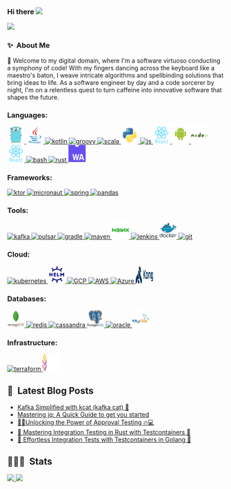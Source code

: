 ### Hi there <a href="https://github.com/sergiommarcial"><img src="https://media.giphy.com/media/hvRJCLFzcasrR4ia7z/giphy.gif" width="5%"></a>

<p>
  <a href="https://count.getloli.com/"><img src="https://count.getloli.com/get/@:sergiommarcial"></a>

</p>

### ✨&nbsp; About Me

🚀 Welcome to my digital domain, where I'm a software virtuoso conducting a symphony of code! With my fingers dancing across the keyboard like a maestro's baton, I weave intricate algorithms and spellbinding solutions that bring ideas to life. As a software engineer by day and a code sorcerer by night, I'm on a relentless quest to turn caffeine into innovative software that shapes the future.

<h3 align="left">Languages:</h3>
<p align="left">
  <a href="https://golang.org" target="_blank">
    <img
      src="https://raw.githubusercontent.com/devicons/devicon/master/icons/go/go-original.svg"
      alt="go" width="40"
      height="40" />
  </a>
  <a href="https://www.java.com" target="_blank">
    <img
      src="https://raw.githubusercontent.com/devicons/devicon/master/icons/java/java-original.svg"
      alt="java"
      width="40" height="40" />
  </a>
  <a href="https://kotlinlang.org" target="_blank">
    <img
      src="https://www.vectorlogo.zone/logos/kotlinlang/kotlinlang-icon.svg"
      alt="kotlin" width="40"
      height="40" />
  </a>
  <a href="https://groovy-lang.org/" target="_blank">
    <img
      src="https://cdn.jsdelivr.net/gh/devicons/devicon/icons/groovy/groovy-original.svg"
      alt="groovy" width="40"
      height="40" />
  </a>    
  <a href="https://www.scala-lang.org/" target="_blank">
    <img
      src="https://cdn.jsdelivr.net/gh/devicons/devicon/icons/scala/scala-original-wordmark.svg"
      alt="scala" width="40"
      height="40" />
  </a>
  <a href="https://www.python.org" target="_blank">
    <img
      src="https://raw.githubusercontent.com/devicons/devicon/master/icons/python/python-original.svg"
      alt="python" width="40" height="40" />
  </a>
  <a href="https://www.javascript.com/" target="_blank">
    <img
      src="https://cdn.jsdelivr.net/gh/devicons/devicon/icons/javascript/javascript-original.svg"
      alt="js" width="40" height="40" />
  </a>
  <a href="https://reactjs.org/" target="_blank">
    <img
      src="https://raw.githubusercontent.com/devicons/devicon/master/icons/react/react-original-wordmark.svg"
      alt="react" width="40" height="40" />
  </a>
  <a href="https://developer.android.com" target="_blank">
    <img
      src="https://raw.githubusercontent.com/devicons/devicon/master/icons/android/android-original-wordmark.svg"
      alt="android" width="40" height="40" />
  </a>
  <a href="https://nodejs.org" target="_blank">
    <img
      src="https://raw.githubusercontent.com/devicons/devicon/master/icons/nodejs/nodejs-original-wordmark.svg"
      alt="nodejs" width="40" height="40" />
  </a>
  <a href="https://reactjs.org/" target="_blank">
    <img
      src="https://raw.githubusercontent.com/devicons/devicon/master/icons/react/react-original-wordmark.svg"
      alt="react" width="40" height="40" />
  </a>
  <a href="https://www.gnu.org/software/bash/" target="_blank">
    <img src="https://www.vectorlogo.zone/logos/gnu_bash/gnu_bash-icon.svg"
      alt="bash" width="40" height="40" />
  </a>
  <a href="https://www.rust-lang.org/" target="_blank">
    <img src="https://cdn.jsdelivr.net/gh/devicons/devicon/icons/rust/rust-plain.svg"
      alt="rust" width="40" height="40" />
  </a>
  <a href="https://webassembly.org/" target="_blank">
    <img src="https://raw.githubusercontent.com/carlosbaraza/web-assembly-logo/master/dist/icon/web-assembly-icon.svg"
      alt="wasm" width="40" height="40" />
  </a>
  
</p>

<h3 align="left">Frameworks:</h3>
<p align="left">
  <a href="https://ktor.io/" target="_blank">
    <img
      src="https://raw.githubusercontent.com/gilbarbara/logos/main/logos/ktor.svg"
      alt="ktor" width="40"
      height="40" />
  </a>
  <a href="https://micronaut.io/" target="_blank">
    <img
      src="https://objectcomputing.com/files/3416/2275/4315/micronaut_horizontal_black.svg"
      alt="micronaut" width="40"
      height="40" />
  </a>
  <a href="https://spring.io/" target="_blank">
    <img src="https://www.vectorlogo.zone/logos/springio/springio-icon.svg"
      alt="spring" width="40" height="40" />
  </a>
  <a href="https://pandas.pydata.org/" target="_blank">
    <img src="https://cdn.jsdelivr.net/gh/devicons/devicon/icons/pandas/pandas-original-wordmark.svg"
      alt="pandas" width="40" height="40" />
  </a>  
</p>

<h3 align="left">Tools:</h3>
<p align="left">
  <a href="https://kafka.apache.org/" target="_blank">
    <img
      src="https://cdn.jsdelivr.net/gh/devicons/devicon/icons/apachekafka/apachekafka-original-wordmark.svg"
      alt="kafka" width="40"
      height="40" />
  </a>          
  <a href="https://pulsar.apache.org/" target="_blank">
    <img
      src="https://svn.apache.org/repos/asf/comdev/project-logos/originals/pulsar.svg"
      alt="pulsar" width="40"
      height="40" />
  </a> 
  <a href="https://gradle.org" target="_blank">
    <img
      src="https://cdn.jsdelivr.net/gh/devicons/devicon/icons/gradle/gradle-plain.svg"
      alt="gradle" width="40"
      height="40" />
  </a>
  <a href="https://maven.apache.org/" target="_blank">
    <img
      src="https://raw.githubusercontent.com/get-icon/geticon/master/icons/maven.svg"
      alt="maven" width="40"
      height="40" />
  </a>
  <a href="https://www.nginx.com" target="_blank">
    <img
      src="https://raw.githubusercontent.com/devicons/devicon/master/icons/nginx/nginx-original.svg"
      alt="nginx"
      width="40" height="40" />
  </a>
  <a href="https://www.jenkins.io" target="_blank">
    <img src="https://www.vectorlogo.zone/logos/jenkins/jenkins-icon.svg"
      alt="jenkins" width="40" height="40" />
  </a>
  <a href="https://www.docker.com/" target="_blank">
    <img
      src="https://raw.githubusercontent.com/devicons/devicon/master/icons/docker/docker-original-wordmark.svg"
      alt="docker" width="40" height="40" />
  </a>
  <a href="https://git-scm.com/" target="_blank">
    <img
      src="https://www.vectorlogo.zone/logos/git-scm/git-scm-icon.svg"
      alt="git" width="40" height="40" />
  </a>

</p>

<h3 align="left">Cloud:</h3>
<p align="left">
  <a href="https://kubernetes.io" target="_blank">
    <img
      src="https://www.vectorlogo.zone/logos/kubernetes/kubernetes-icon.svg"
      alt="kubernetes" width="40"
      height="40" />
  </a>
 <a href="https://helm.sh/" target="_blank">
    <img
      src="https://raw.githubusercontent.com/cncf/artwork/master/projects/helm/icon/color/helm-icon-color.svg"
      alt="helm" width="40"
      height="40" />
  </a>
  <a href="https://cloud.google.com/" target="_blank">
    <img
      src="https://cdn.jsdelivr.net/gh/devicons/devicon/icons/googlecloud/googlecloud-original-wordmark.svg"
      alt="GCP" width="40"
      height="40" />
  </a>   
    <a href="https://aws.amazon.com/" target="_blank">
    <img
      src="https://cdn.jsdelivr.net/gh/devicons/devicon/icons/amazonwebservices/amazonwebservices-original-wordmark.svg"
      alt="AWS" width="40"
      height="40" />
  </a>     
  <a href="https://azure.microsoft.com/en-us" target="_blank">
    <img
      src="https://cdn.jsdelivr.net/gh/devicons/devicon/icons/azure/azure-original-wordmark.svg"
      alt="Azure" width="40"
      height="40" />
  </a>
  <a href="https://konghq.com/" target="_blank">
    <picture>
      <source
        srcset="./img/kong-combination-mark-white.svg"
        media="(prefers-color-scheme: dark)" />
      <source
        srcset="./img/kong-combination-mark-blue.svg"
        media="(prefers-color-scheme: light), (prefers-color-scheme: no-preference)" />
      <img
        src="./img/kong-combination-mark-blue.svg"
        alt="kong" width="40" height="40" />
    </picture>
  </a>
</p>

<h3 align="left">Databases:</h3>
<p align="left">
  <a href="https://www.mongodb.com/" target="_blank">
    <img
      src="https://raw.githubusercontent.com/devicons/devicon/master/icons/mongodb/mongodb-original-wordmark.svg"
      alt="mongodb" width="40" height="40" />
  </a>
  <a href="https://redis.io/" target="_blank">
    <img
      src="https://cdn.jsdelivr.net/gh/devicons/devicon/icons/redis/redis-original-wordmark.svg"
      alt="redis" width="40" height="40" />
  </a>
  <a href="https://cassandra.apache.org/_/index.html" target="_blank">
    <img
      src="https://svn.apache.org/repos/asf/comdev/project-logos/originals/cassandra-1.svg"
      alt="cassandra" width="40" height="40" />
  </a>
    <a href="https://www.postgresql.org" target="_blank">
    <img
      src="https://raw.githubusercontent.com/devicons/devicon/master/icons/postgresql/postgresql-original-wordmark.svg"
      alt="postgresql" width="40" height="40" />
  </a>
    <a href="https://www.oracle.com/database/technologies/" target="_blank">
    <img
      src="https://cdn.jsdelivr.net/gh/devicons/devicon/icons/oracle/oracle-original.svg"
      alt="oracle" width="40" height="40" />
  </a>
  <a href="https://www.mysql.com/" target="_blank">
    <img
      src="https://raw.githubusercontent.com/devicons/devicon/master/icons/mysql/mysql-original-wordmark.svg"
      alt="mysql" width="40" height="40" />
  </a>
</p>

<h3 align="left">Infrastructure:</h3>
<p align="left">
  <a href="https://www.terraform.io/" target="_blank">
    <img
      src="https://cdn.jsdelivr.net/gh/devicons/devicon/icons/terraform/terraform-original-wordmark.svg"
      alt="terraform" width="40" height="40" />
  </a>
  <a href="https://www.pulumi.com/" target="_blank">
    <picture>
      <source
        srcset="./img/pulumi-on-black.svg"
        media="(prefers-color-scheme: dark)" />
      <source
        srcset="./img/pulumi-on-white.svg"
        media="(prefers-color-scheme: light), (prefers-color-scheme: no-preference)" />
      <img
        src="./img/pulumi-on-black.svg"
        alt="pulumi" width="40" height="40" />
    </picture>
  </a>
</p>

## 📕 &nbsp;**Latest Blog Posts**

<!-- BLOG-POST-LIST:START -->

- [Kafka Simplified with kcat &lpar;kafka cat&rpar; 🚀](https://dev.to/sergiomarcial/kafka-simplified-with-kcat-kafka-cat-1gn7)
- [Mastering jq: A Quick Guide to get you started](https://dev.to/sergiomarcial/mastering-jq-a-quick-guide-to-get-you-started-4mm6)
- [🚀🧪Unlocking the Power of Approval Testing 🔥💻](https://dev.to/sergiomarcial/unlocking-the-power-of-approval-testing-a-comprehensive-guide-for-software-engineers-3o6f)
- [🚀 Mastering Integration Testing in Rust with Testcontainers 🧪](https://dev.to/sergiomarcial/mastering-integration-testing-in-rust-with-testcontainers-3aml)
- [🚀 Effortless Integration Tests with Testcontainers in Golang 🧪](https://dev.to/sergiomarcial/effortless-integration-testing-with-testcontainers-in-golang-44bp)
<!-- BLOG-POST-LIST:END -->

## 🧑🏻‍💻 &nbsp;**Stats**

<a href="https://github.com/sergiommarcial">
  <picture height=200 align="center">
    <source
      srcset="https://github-readme-stats-9h7l2adcu-sergiommarcial.vercel.app/api?username=sergiommarcial&show_icons=true&theme=github_dark"
      media="(prefers-color-scheme: dark)" />
    <source
      srcset="https://github-readme-stats-9h7l2adcu-sergiommarcial.vercel.app/api?username=sergiommarcial&show_icons=true&theme=transparent"
      media="(prefers-color-scheme: light), (prefers-color-scheme: no-preference)" />
    <img
      src="https://github-readme-stats-9h7l2adcu-sergiommarcial.vercel.app/api?username=sergiommarcial" />
  </picture>
</a>
<a href="https://github.com/sergiommarcial">
  <picture height=200 align="center">
    <source
      srcset="https://github-readme-stats-9h7l2adcu-sergiommarcial.vercel.app/api/top-langs/?username=sergiommarcial&layout=compact&langs_count=8&theme=github_dark"
      media="(prefers-color-scheme: dark)" />
    <source
      srcset="https://github-readme-stats-9h7l2adcu-sergiommarcial.vercel.app/api/top-langs/?username=sergiommarcial&layout=compact&langs_count=8&theme=transparent"
      media="(prefers-color-scheme: light), (prefers-color-scheme: no-preference)" />
    <img
      src="https://github-readme-stats-9h7l2adcu-sergiommarcial.vercel.app/api/top-langs/?username=sergiommarcial&layout=compact&langs_count=8" />
  </picture>
</a>
